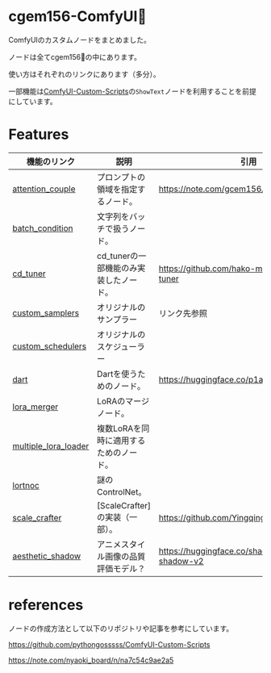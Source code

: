 # cgem156-ComfyUI🍌
ComfyUIのカスタムノードをまとめました。

ノードは全てcgem156🍌の中にあります。

使い方はそれぞれのリンクにあります（多分）。

一部機能は[ComfyUI-Custom-Scripts](https://github.com/pythongosssss/ComfyUI-Custom-Scripts)の`ShowText`ノードを利用することを前提にしています。

# Features
|機能のリンク|説明|引用|
|---|-----|---|
|[attention_couple](https://github.com/laksjdjf/cgem156-ComfyUI/tree/main/scripts/attention_couple)|プロンプトの領域を指定するノード。|https://note.com/gcem156/n/nb3d516e376d7|
|[batch_condition](https://github.com/laksjdjf/cgem156-ComfyUI/tree/main/scripts/batch_condition)|文字列をバッチで扱うノード。||
|[cd_tuner](https://github.com/laksjdjf/cgem156-ComfyUI/tree/main/scripts/cd_tuner)|cd_tunerの一部機能のみ実装したノード。|https://github.com/hako-mikan/sd-webui-cd-tuner|
|[custom_samplers](https://github.com/laksjdjf/cgem156-ComfyUI/tree/main/scripts/custom_samplers)|オリジナルのサンプラー|リンク先参照|
|[custom_schedulers](https://github.com/laksjdjf/cgem156-ComfyUI/tree/main/scripts/custom_schedulers)|オリジナルのスケジューラー||
|[dart](https://github.com/laksjdjf/cgem156-ComfyUI/tree/main/scripts/dart)|Dartを使うためのノード。|https://huggingface.co/p1atdev/dart-v1-sft|
|[lora_merger](https://github.com/laksjdjf/cgem156-ComfyUI/tree/main/scripts/lora_merger)|LoRAのマージノード。||
|[multiple_lora_loader](https://github.com/laksjdjf/cgem156-ComfyUI/tree/main/scripts/multiple_lora_loader)|複数LoRAを同時に適用するためのノード。||
|[lortnoc](https://github.com/laksjdjf/cgem156-ComfyUI/tree/main/scripts/lortnoc)|謎のControlNet。||
|[scale_crafter](https://github.com/laksjdjf/cgem156-ComfyUI/tree/main/scripts/scale_crafter)|[ScaleCrafter]の実装（一部）。|https://github.com/YingqingHe/ScaleCrafter|
|[aesthetic_shadow](https://github.com/laksjdjf/cgem156-ComfyUI/tree/main/scripts/aesthetic_shadow)|アニメスタイル画像の品質評価モデル？|https://huggingface.co/shadowlilac/aesthetic-shadow-v2|

# references
ノードの作成方法として以下のリポジトリや記事を参考にしています。

https://github.com/pythongosssss/ComfyUI-Custom-Scripts

https://note.com/nyaoki_board/n/na7c54c9ae2a5

